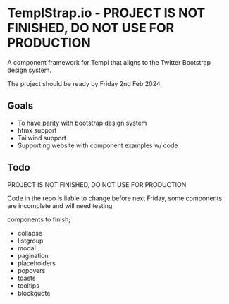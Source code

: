 # TemplStrap.io - PROJECT IS NOT FINISHED, DO NOT USE FOR PRODUCTION

A component framework for Templ that aligns to the Twitter Bootstrap design system.

The project should be ready by Friday 2nd Feb 2024.

## Goals

- To have parity with bootstrap design system
- htmx support
- Tailwind support
- Supporting website with component examples w/ code

## Todo

PROJECT IS NOT FINISHED, DO NOT USE FOR PRODUCTION

Code in the repo is liable to change before next Friday, some components are incomplete 
and will need testing

components to finish;
- collapse
- listgroup
- modal
- pagination
- placeholders
- popovers
- toasts
- tooltips
- blockquote